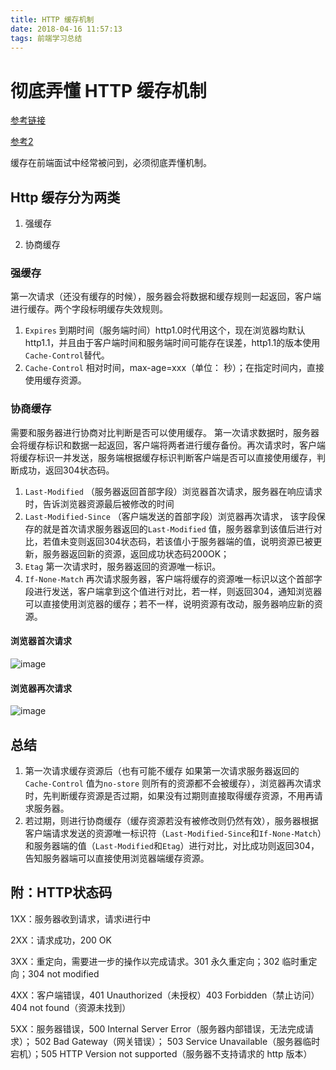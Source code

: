 ```yaml
---
title: HTTP 缓存机制
date: 2018-04-16 11:57:13
tags: 前端学习总结
---
```


# 彻底弄懂 HTTP 缓存机制

[参考链接](https://www.cnblogs.com/chenqf/p/6386163.html)

[参考2](https://segmentfault.com/a/1190000008956069)

缓存在前端面试中经常被问到，必须彻底弄懂机制。

## Http 缓存分为两类

1. 强缓存

2. 协商缓存

###  强缓存

第一次请求（还没有缓存的时候），服务器会将数据和缓存规则一起返回，客户端进行缓存。两个字段标明缓存失效规则。
1. `Expires` 到期时间（服务端时间）http1.0时代用这个，现在浏览器均默认http1.1，并且由于客户端时间和服务端时间可能存在误差，http1.1的版本使用`Cache-Control`替代。
2. `Cache-Control` 相对时间，max-age=xxx（单位： 秒）；在指定时间内，直接使用缓存资源。

### 协商缓存

需要和服务器进行协商对比判断是否可以使用缓存。
第一次请求数据时，服务器会将缓存标识和数据一起返回，客户端将两者进行缓存备份。再次请求时，客户端将缓存标识一并发送，服务端根据缓存标识判断客户端是否可以直接使用缓存，判断成功，返回304状态码。
1. `Last-Modified`  （服务器返回首部字段）浏览器首次请求，服务器在响应请求时，告诉浏览器资源最后被修改的时间
2. `Last-Modified-Since` （客户端发送的首部字段）浏览器再次请求， 该字段保存的就是首次请求服务器返回的`Last-Modified` 值，服务器拿到该值后进行对比，若值未变则返回304状态码，若该值小于服务器端的值，说明资源已被更新，服务器返回新的资源，返回成功状态码200OK；
3. `Etag` 第一次请求时，服务器返回的资源唯一标识。
4. `If-None-Match`  再次请求服务器，客户端将缓存的资源唯一标识以这个首部字段进行发送，客户端拿到这个值进行对比，若一样，则返回304，通知浏览器可以直接使用浏览器的缓存；若不一样，说明资源有改动，服务器响应新的资源。

#### 浏览器首次请求
![image](https://images2015.cnblogs.com/blog/632130/201702/632130-20170210142134291-1976923079.png)

#### 浏览器再次请求
![image](https://images2015.cnblogs.com/blog/632130/201702/632130-20170210141453338-1263276228.png)

## 总结

1. 第一次请求缓存资源后（也有可能不缓存 如果第一次请求服务器返回的 `Cache-Control` 值为`no-store` 则所有的资源都不会被缓存），浏览器再次请求时，先判断缓存资源是否过期，如果没有过期则直接取得缓存资源，不用再请求服务器。
2. 若过期，则进行协商缓存（缓存资源若没有被修改则仍然有效），服务器根据客户端请求发送的资源唯一标识符（`Last-Modified-Since`和`If-None-Match`）和服务器端的值（`Last-Modified`和`Etag`）进行对比，对比成功则返回304，告知服务器端可以直接使用浏览器端缓存资源。

## 附：HTTP状态码

1XX：服务器收到请求，请求i进行中

2XX：请求成功，200 OK

3XX：重定向，需要进一步的操作以完成请求。301 永久重定向；302 临时重定向；304 not modified

4XX：客户端错误，401 Unauthorized（未授权）403 Forbidden（禁止访问） 404 not found（资源未找到）

5XX：服务器错误，500 Internal Server Error（服务器内部错误，无法完成请求）； 502 Bad Gateway（网关错误）；  503 Service Unavailable（服务器临时宕机）；505 HTTP Version not supported（服务器不支持请求的 http 版本）